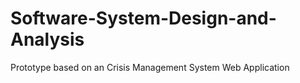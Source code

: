 # Software-System-Design-and-Analysis
Prototype based on an Crisis Management System Web Application

